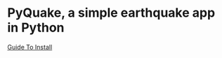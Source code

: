 # PyQuake, a simple earthquake app in Python
[Guide To Install](https://walktheearth.github.io/guide/PyQuake-How-To/)
